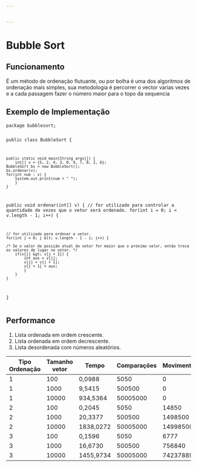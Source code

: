```yaml
---


---
```


<h1>Bubble Sort
</h1><h2 id="funcionamento">Funcionamento</h2>
<p>É um método de ordenação flutuante, ou por bolha é uma dos algoritmos de ordenação mais simples, sua metodologia é percorrer o vector varias vezes e a cada passagem fazer o número maior para o topo da sequencia</p>
<h2 id="exemplo-de-implementação">Exemplo de Implementação</h2>
<pre><code>package bubblesort;

public class BubbleSort {

	public static void main(String args[]) {
		int[] v = {5, 2, 4, 3, 0, 9, 7, 8, 1, 6};
	BubbleSort bs = new BubbleSort();
	bs.ordenar(v);
	for(int num : v) {
		System.out.print(num + " ");
		}
	}

public void ordenar(int[] v) {
	// for utilizado para controlar a quantidade de vezes que o vetor será ordenado.
		for(int i = 0; i &lt; v.length - 1; i++) {
		
	// for utilizado para ordenar o vetor.
	for(int j = 0; j &lt; v.length - 1 - i; j++) {

	/* Se o valor da posição atual do vetor for maior que o próximo valor, então troca os valores de lugar no vetor. */
		if(v[j] &gt; v[j + 1]) {
			int aux = v[j];
			v[j] = v[j + 1];
			v[j + 1] = aux;
			}
		}
	}
}
</code></pre>
<h2 id="performance">Performance</h2>
<ol>
<li>Lista ordenada em ordem crescente.</li>
<li>Lista ordenada em ordem decrescente.</li>
<li>Lista desordenada com números aleatórios.</li>
</ol>

<table>
<thead>
<tr>
<th>Tipo Ordenação</th>
<th>Tamanho vetor</th>
<th>Tempo</th>
<th>Comparações</th>
<th>Movimentações</th>
</tr>
</thead>
<tbody>
<tr>
<td>1</td>
<td>100</td>
<td>0,0988</td>
<td>5050</td>
<td>0</td>
</tr>
<tr>
<td>1</td>
<td>1000</td>
<td>9,5415</td>
<td>500500</td>
<td>0</td>
</tr>
<tr>
<td>1</td>
<td>10000</td>
<td>934,5364</td>
<td>50005000</td>
<td>0</td>
</tr>
<tr>
<td>2</td>
<td>100</td>
<td>0,2045</td>
<td>5050</td>
<td>14850</td>
</tr>
<tr>
<td>2</td>
<td>1000</td>
<td>20,3377</td>
<td>500500</td>
<td>1498500</td>
</tr>
<tr>
<td>2</td>
<td>10000</td>
<td>1838,0272</td>
<td>50005000</td>
<td>149985000</td>
</tr>
<tr>
<td>3</td>
<td>100</td>
<td>0,1596</td>
<td>5050</td>
<td>6777</td>
</tr>
<tr>
<td>3</td>
<td>1000</td>
<td>16,6730</td>
<td>500500</td>
<td>756840</td>
</tr>
<tr>
<td>3</td>
<td>10000</td>
<td>1455,9734</td>
<td>50005000</td>
<td>74237889</td>
</tr>
</tbody>
</table>
